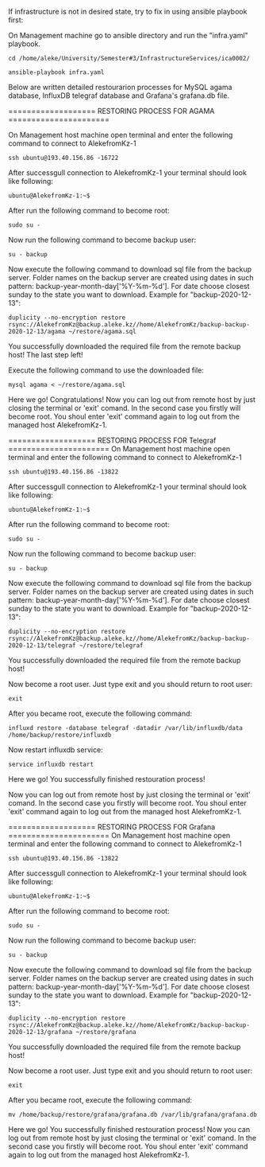 If infrastructure is not in desired state, try to fix in using ansible playbook first:

On Management machine go to ansible directory and run the "infra.yaml" playbook.

```
cd /home/aleke/University/Semester#3/InfrastructureServices/ica0002/
``` 
```
ansible-playbook infra.yaml 
```

Below are written detailed restourarion processes for MySQL agama database, InfluxDB telegraf database and Grafana's grafana.db file. 


=================== RESTORING PROCESS FOR AGAMA ======================

On Management host machine open terminal and enter the following command to connect to AlekefromKz-1

```
ssh ubuntu@193.40.156.86 -16722
```


After successgull connection to AlekefromKz-1 your terminal should look like following:

```
ubuntu@AlekefromKz-1:~$
```

After run the following command to become root:

```
sudo su - 
```
Now run the following command to become backup user:

```
su - backup
```
Now execute the following command to download sql file from the backup server. Folder names on the backup server are created using dates in such pattern: backup-year-month-day['%Y-%m-%d']. For date choose closest sunday to the state you want to download. Example for "backup-2020-12-13": 

```
duplicity --no-encryption restore rsync://AlekefromKz@backup.aleke.kz//home/AlekefromKz/backup-backup-2020-12-13/agama ~/restore/agama.sql
```

You successfully downloaded the required file from the remote backup host! The last step left! 

Execute the following command to use the downloaded file:

```
mysql agama < ~/restore/agama.sql
```

Here we go! Congratulations! Now you can log out from remote host by just closing the terminal or 'exit' comand. In the second case you firstly will become root. You shoul enter 'exit' command again to log out from the managed host AlekefromKz-1.






=================== RESTORING PROCESS FOR Telegraf ======================
On Management host machine open terminal and enter the following command to connect to AlekefromKz-1

```
ssh ubuntu@193.40.156.86 -13822
```


After successgull connection to AlekefromKz-1 your terminal should look like following:

```
ubuntu@AlekefromKz-1:~$
```

After run the following command to become root:

```
sudo su - 
```

Now run the following command to become backup user:

```
su - backup

```

Now execute the following command to download sql file from the backup server. Folder names on the backup server are created using dates in such pattern: backup-year-month-day['%Y-%m-%d']. For date choose closest sunday to the state you want to download. Example for "backup-2020-12-13": 

```
duplicity --no-encryption restore rsync://AlekefromKz@backup.aleke.kz//home/AlekefromKz/backup-backup-2020-12-13/telegraf ~/restore/telegraf
```

You successfully downloaded the required file from the remote backup host! 

Now become a root user. Just type exit and you should return to root user:

```
exit
```

After you became root, execute the following command:

```
influxd restore -database telegraf -datadir /var/lib/influxdb/data /home/backup/restore/influxdb
```

Now restart influxdb service:
```
service influxdb restart
```

Here we go! You successfully finished restouration process!

Now you can log out from remote host by just closing the terminal or 'exit' comand. In the second case you firstly will become root. You shoul enter 'exit' command again to log out from the managed host AlekefromKz-1.






=================== RESTORING PROCESS FOR Grafana ======================
On Management host machine open terminal and enter the following command to connect to AlekefromKz-1

```
ssh ubuntu@193.40.156.86 -13822
```


After successgull connection to AlekefromKz-1 your terminal should look like following:

```
ubuntu@AlekefromKz-1:~$
```

After run the following command to become root:

```
sudo su - 
```

Now run the following command to become backup user:

```
su - backup

```

Now execute the following command to download sql file from the backup server. Folder names on the backup server are created using dates in such pattern: backup-year-month-day['%Y-%m-%d']. For date choose closest sunday to the state you want to download. Example for "backup-2020-12-13": 

```
duplicity --no-encryption restore rsync://AlekefromKz@backup.aleke.kz//home/AlekefromKz/backup-backup-2020-12-13/grafana ~/restore/grafana
```

You successfully downloaded the required file from the remote backup host! 

Now become a root user. Just type exit and you should return to root user:

```
exit
```

After you became root, execute the following command:

```
mv /home/backup/restore/grafana/grafana.db /var/lib/grafana/grafana.db
```

Here we go! You successfully finished restouration process!
Now you can log out from remote host by just closing the terminal or 'exit' comand. In the second case you firstly will become root. You shoul enter 'exit' command again to log out from the managed host AlekefromKz-1.









